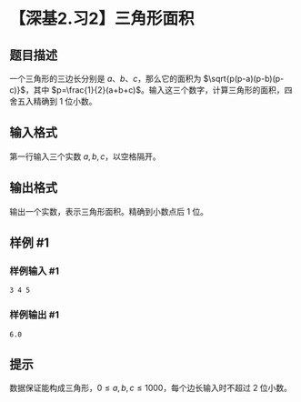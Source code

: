 # 【深基2.习2】三角形面积

## 题目描述

一个三角形的三边长分别是 $a$、$b$、$c$，那么它的面积为 $\sqrt{p(p-a)(p-b)(p-c)}$，其中 $p=\frac{1}{2}(a+b+c)$。输入这三个数字，计算三角形的面积，四舍五入精确到 $1$ 位小数。

## 输入格式

第一行输入三个实数 $a,b,c$，以空格隔开。

## 输出格式

输出一个实数，表示三角形面积。精确到小数点后 $1$ 位。

## 样例 #1

### 样例输入 #1

```
3 4 5
```

### 样例输出 #1

```
6.0
```

## 提示

数据保证能构成三角形，$0\leq a,b,c\leq 1000$，每个边长输入时不超过 $2$ 位小数。